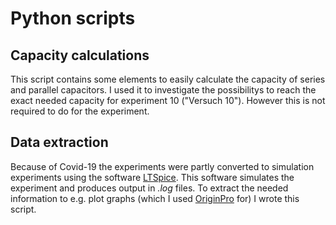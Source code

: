 # Python scripts

## Capacity calculations

This script contains some elements to easily calculate the capacity of series and parallel capacitors. I used it to investigate the possibilitys to reach the exact needed capacity for experiment 10 ("Versuch 10"). However this is not required to do for the experiment.

## Data extraction

Because of Covid-19 the experiments were partly converted to simulation experiments using the software [LTSpice](https://www.analog.com/en/design-center/design-tools-and-calculators/ltspice-simulator.html#). This software simulates the experiment and produces output in *.log* files. To extract the needed information to e.g. plot graphs (which I used [OriginPro](https://www.originlab.com/) for) I wrote this script.
